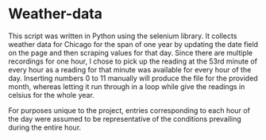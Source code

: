 # Weather-data

This script was written in Python using the selenium library. It collects weather data for Chicago for the span of one year by updating the date field on the page and then scraping values for that day. Since there are multiple recordings for one hour, I chose to pick up the reading at the 53rd minute of every hour as a reading for that minute was available for every hour of the day. Inserting numbers 0 to 11 manually will produce the file for the provided month, whereas letting it run through in a loop while give the readings in celsius for the whole year. 

For purposes unique to the project, entries corresponding to each hour of the day were assumed to be representative of the conditions prevailing during the entire hour.
